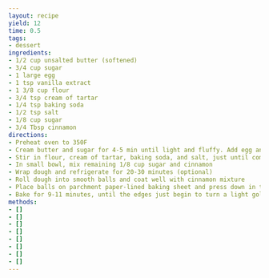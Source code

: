 ```yaml
---
layout: recipe
yield: 12
time: 0.5
tags:
- dessert
ingredients:
- 1/2 cup unsalted butter (softened)
- 3/4 cup sugar
- 1 large egg
- 1 tsp vanilla extract
- 1 3/8 cup flour
- 3/4 tsp cream of tartar
- 1/4 tsp baking soda
- 1/2 tsp salt
- 1/8 cup sugar
- 3/4 Tbsp cinnamon
directions:
- Preheat oven to 350F
- Cream butter and sugar for 4-5 min until light and fluffy. Add egg and vanilla, then cream for 1-2 minutes longer
- Stir in flour, cream of tartar, baking soda, and salt, just until combined
- In small bowl, mix remaining 1/8 cup sugar and cinnamon
- Wrap dough and refrigerate for 20-30 minutes (optional)
- Roll dough into smooth balls and coat well with cinnamon mixture
- Place balls on parchment paper-lined baking sheet and press down in the center of the ball with your thumb
- Bake for 9-11 minutes, until the edges just begin to turn a light golden color. Let cool on the baking sheet for a few minutes and then transfer to wire rack
methods:
- []
- []
- []
- []
- []
- []
- []
- []
---
```

